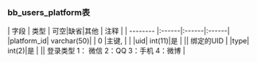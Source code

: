 ### bb_users_platform表
  
| 字段        | 类型 | 可空|缺省|其他  | 注释 |
| -------- |:------|:------|:------|
|platform_id| varchar(50)| |  0 |主键, |  |
|uid| int(11)|是 |   || 绑定的UID |
|type| int(2)|是 |   || 登录类型 1： 微信 2：QQ  3：手机 4：微博 |
